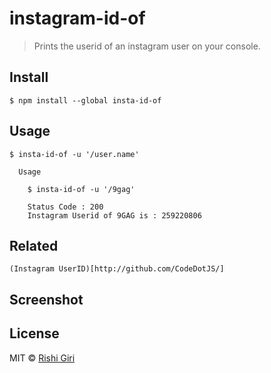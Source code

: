 # instagram-id-of

> Prints the userid of an instagram user on your console.

## Install

```
$ npm install --global insta-id-of
```

## Usage

```
$ insta-id-of -u '/user.name'

  Usage

    $ insta-id-of -u '/9gag'

    Status Code : 200
    Instagram Userid of 9GAG is : 259220806

```

## Related

	(Instagram UserID)[http://github.com/CodeDotJS/]
	
## Screenshot


## License

MIT © [Rishi Giri](http://rishigiri.com)